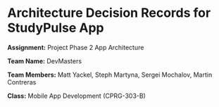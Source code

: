 # Architecture Decision Records for StudyPulse App

**Assignment:** Project Phase 2 App Architecture

**Team Name:** DevMasters

**Team Members:** Matt Yackel, Steph Martyna, Sergei Mochalov, Martin Contreras

**Class:** Mobile App Development (CPRG-303-B)
